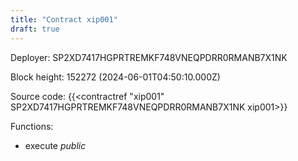 ```yaml
---
title: "Contract xip001"
draft: true
---
```

Deployer: SP2XD7417HGPRTREMKF748VNEQPDRR0RMANB7X1NK


 



Block height: 152272 (2024-06-01T04:50:10.000Z)

Source code: {{<contractref "xip001" SP2XD7417HGPRTREMKF748VNEQPDRR0RMANB7X1NK xip001>}}

Functions:

* execute _public_
